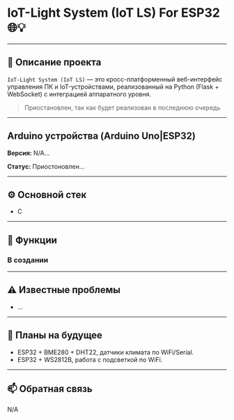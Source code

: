 # IoT-Light System (IoT LS) For ESP32 🌐💡

---

## 🧠 Описание проекта

`IoT-Light System (IoT LS)` — это кросс-платформенный веб-интерфейс управления ПК и IoT-устройствами, реализованный на Python (Flask + WebSocket) с интеграцией аппаратного уровня.

> Приостановлен, так как будет реализован в последнюю очередь

---

## Arduino устройства (Arduino Uno|ESP32)

**Версия:** N/A...

**Статус:** Приостоновлен...

---

## ⚙️ Основной стек

- C

---

## 🔧 Функции

### В создании

---

## ⚠️ Известные проблемы

- ...

---

## 🔮 Планы на будущее

- ESP32 + BME280 + DHT22, датчики климата по WiFi/Serial.
- ESP32 + WS2812B, работа с подсветкой по WiFi.

---

## 📫 Обратная связь

N/A


